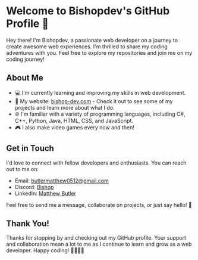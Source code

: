 # Welcome to Bishopdev's GitHub Profile 👋

Hey there! I'm Bishopdev, a passionate web developer on a journey to create awesome web experiences. I'm thrilled to share my coding adventures with you. Feel free to explore my repositories and join me on my coding journey!

## About Me

- 💻 I'm currently learning and improving my skills in web development.
- 🚀 My website: [bishop-dev.com](https://bishop-dev.com) - Check it out to see some of my projects and learn more about what I do.
- 🌐 I'm familiar with a variety of programming languages, including C#, C++, Python, Java, HTML, CSS, and JavaScript.
- 🎮 I also make video games every now and then!
  
## Get in Touch

I'd love to connect with fellow developers and enthusiasts. You can reach out to me on:

- Email: [butlermatthew0512@gmail.com](mailto:butlermatthew0512@gmail.com)
- Discord: [Bishop](discordapp.com/users/512482353570906112)
- LinkedIn: [Matthew Butler](https://www.linkedin.com/in/matthew-butler-177a53276/)

Feel free to send me a message, collaborate on projects, or just say hello! 🚀

## Thank You!

Thanks for stopping by and checking out my GitHub profile. Your support and collaboration mean a lot to me as I continue to learn and grow as a web developer. Happy coding! 👩‍💻👨‍💻
